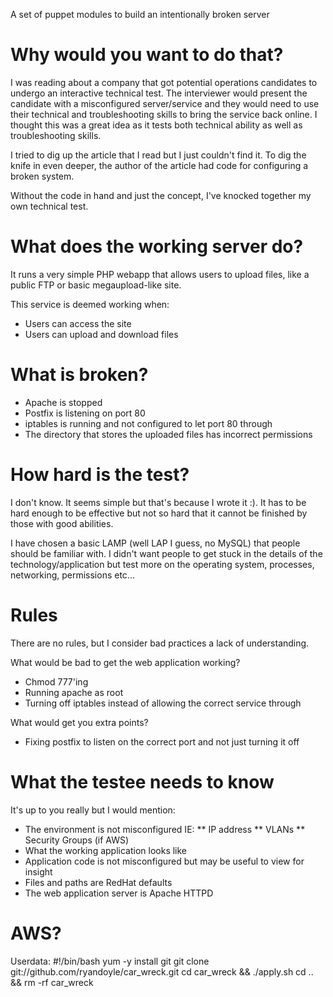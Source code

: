 A set of puppet modules to build an intentionally broken server

# Why would you want to do that?
I was reading about a company that got potential operations candidates to undergo an interactive technical test. The interviewer would present the candidate with a misconfigured server/service and they would need to use their technical and troubleshooting skills to bring the service back online. I thought this was a great idea as it tests both technical ability as well as troubleshooting skills.

I tried to dig up the article that I read but I just couldn't find it. To dig the knife in even deeper, the author of the article had code for configuring a broken system.

Without the code in hand and just the concept, I've knocked together my own technical test.

# What does the working server do?
It runs a very simple PHP webapp that allows users to upload files, like a public FTP or basic megaupload-like site.

This service is deemed working when:
* Users can access the site
* Users can upload and download files

# What is broken?
* Apache is stopped
* Postfix is listening on port 80
* iptables is running and not configured to let port 80 through
* The directory that stores the uploaded files has incorrect permissions 

# How hard is the test?
I don't know. It seems simple but that's because I wrote it :). It has to be hard enough to be effective but not so hard that it cannot be finished by those with good abilities.

I have chosen a basic LAMP (well LAP I guess, no MySQL) that people should be familiar with. I didn't want people to get stuck in the details of the technology/application but test more on the operating system, processes, networking, permissions etc...

# Rules
There are no rules, but I consider bad practices a lack of understanding. 

What would be bad to get the web application working?
* Chmod 777'ing 
* Running apache as root
* Turning off iptables instead of allowing the correct service through

What would get you extra points?
* Fixing postfix to listen on the correct port and not just turning it off

# What the testee needs to know
It's up to you really but I would mention:
* The environment is not misconfigured IE:
** IP address
** VLANs
** Security Groups (if AWS)
* What the working application looks like
* Application code is not misconfigured but may be useful to view for insight
* Files and paths are RedHat defaults
* The web application server is Apache HTTPD

# AWS?

Userdata:
\#!/bin/bash
yum -y install git
git clone git://github.com/ryandoyle/car_wreck.git
cd car_wreck && ./apply.sh
cd .. && rm -rf car_wreck

